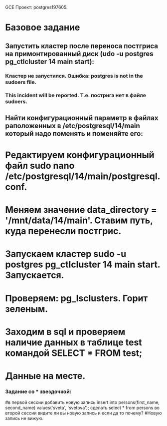 GCE
Проект: postgres197605.

# Базовое задание 

## Запустить кластер после переноса постгриса на примонтированный диск (udo -u postgres pg_ctlcluster 14 main start):

### Кластер не запустился. Ошибка: postgres is not in the sudoers file.  
### This incident will be reported. Т.е. пострига нет в файле sudoers.

## Найти конфигурационный параметр в файлах раположенных в /etc/postgresql/14/main который надо поменять и поменяйте его:
# Редактируем конфигурационный файл  sudo nano /etc/postgresql/14/main/postgresql.conf.
# Меняем значение data_directory = '/mnt/data/14/main'. Ставим путь, куда перенесли постгрис.
# Запускаем кластер sudo -u postgres pg_ctlcluster 14 main start. Запускается.
# Проверяем: pg_lsclusters. Горит зеленым.
# Заходим в sql и проверяем наличие данных в таблице test командой SELECT * FROM test;
# Данные на месте.


### Задание со * звездочкой:

#в первой сессии добавить новую запись insert into persons(first_name, second_name) values('sveta', 'svetova');
сделать select * from persons во второй сессии
видите ли вы новую запись и если да то почему?
#Новую запись не вижую.
